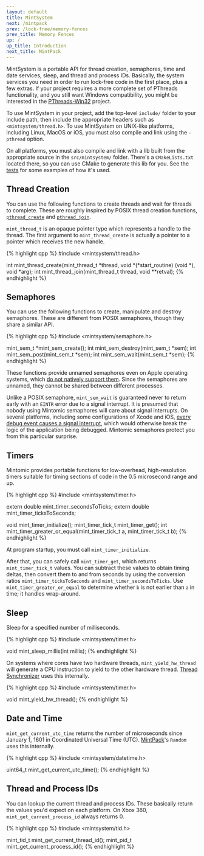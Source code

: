 ```yaml
---
layout: default
title: MintSystem
next: /mintpack
prev: /lock-free/memory-fences
prev_title: Memory Fences
up: /
up_title: Introduction
next_title: MintPack
---
```


MintSystem is a portable API for thread creation, semaphores, time and date services, sleep, and thread and process IDs. Basically, the system services you need in order to run lock-free code in the first place, plus a few extras. If your project requires a more complete set of PThreads functionality, and you still want Windows compatibility, you might be interested in the [PThreads-Win32](http://sourceware.org/pthreads-win32/) project.

To use MintSystem in your project, add the top-level `include/` folder to your include path, then include the appropriate headers such as `<mintsystem/thread.h>`. To use MintSystem on UNIX-like platforms, including Linux, MacOS or iOS, you must also compile and link using the `-pthread` option.

On all platforms, you must also compile and link with a lib built from the appropriate source in the `src/mintsystem/` folder. There's a `CMakeLists.txt` located there, so you can use CMake to generate this lib for you. See the [tests](/tests) for some examples of how it's used.

## Thread Creation

You can use the following functions to create threads and wait for threads to complete. These are roughly inspired by POSIX thread creation functions, [`pthread_create`](http://www.kernel.org/doc/man-pages/online/pages/man3/pthread_create.3.html) and [`pthread_join`](http://www.kernel.org/doc/man-pages/online/pages/man3/pthread_join.3.html).

`mint_thread_t` is an opaque pointer type which represents a handle to the thread. The first argument to `mint_thread_create` is actually a pointer to a pointer which receives the new handle.

{% highlight cpp %}
#include <mintsystem/thread.h>

int mint_thread_create(mint_thread_t *thread, void *(*start_routine) (void *), void *arg);
int mint_thread_join(mint_thread_t thread, void **retval);
{% endhighlight %}

## Semaphores

You can use the following functions to create, manipulate and destroy semaphores. These are different from POSIX semaphores, though they share a similar API.

{% highlight cpp %}
#include <mintsystem/semaphore.h>

mint_sem_t *mint_sem_create();
int mint_sem_destroy(mint_sem_t *sem);
int mint_sem_post(mint_sem_t *sem);
int mint_sem_wait(mint_sem_t *sem);
{% endhighlight %}

These functions provide unnamed semaphores even on Apple operating systems, which [do not natively support them](http://www.cocos2d-x.org/boards/6/topics/10583). Since the semaphores are unnamed, they cannot be shared between different processes.

Unlike a POSIX semaphore, `mint_sem_wait` is guaranteed never to return early with an `EINTR` error due to a signal interrupt. It is presumed that nobody using Mintomic semaphores will care about signal interrupts. On several platforms, including some configurations of Xcode and iOS, [every debug event causes a signal interrupt](http://stackoverflow.com/questions/2013181/gdb-causes-sem-wait-to-fail-with-eintr-error), which would otherwise break the logic of the application being debugged. Mintomic semaphores protect you from this particular surprise.

## Timers

Mintomic provides portable functions for low-overhead, high-resolution timers suitable for timing sections of code in the 0.5 microsecond range and up.

{% highlight cpp %}
#include <mintsystem/timer.h>

extern double mint_timer_secondsToTicks;
extern double mint_timer_ticksToSeconds;

void mint_timer_initialize();
mint_timer_tick_t mint_timer_get();
int mint_timer_greater_or_equal(mint_timer_tick_t a, mint_timer_tick_t b);
{% endhighlight %}

At program startup, you must call `mint_timer_initialize`.

After that, you can safely call `mint_timer_get`, which returns `mint_timer_tick_t` values. You can subtract these values to obtain timing deltas, then convert them to and from seconds by using the conversion ratios `mint_timer_ticksToSeconds` and `mint_timer_secondsToTicks`. Use `mint_timer_greater_or_equal` to determine whether `b` is not earlier than `a` in time; it handles wrap-around.

## Sleep

Sleep for a specified number of milliseconds.

{% highlight cpp %}
#include <mintsystem/timer.h>

void mint_sleep_millis(int millis);
{% endhighlight %}

On systems where cores have two hardware threads, `mint_yield_hw_thread` will generate a CPU instruction to yield to the other hardware thread. [Thread Synchronizer](/mintpack) uses this internally.

{% highlight cpp %}
#include <mintsystem/timer.h>

void mint_yield_hw_thread();
{% endhighlight %}

## Date and Time

`mint_get_current_utc_time` returns the number of microseconds since January 1, 1601 in Coordinated Universal Time (UTC). [MintPack](/mintpack)'s `Random` uses this internally.

{% highlight cpp %}
#include <mintsystem/datetime.h>

uint64_t mint_get_current_utc_time();
{% endhighlight %}

## Thread and Process IDs

You can lookup the current thread and process IDs. These basically return the values you'd expect on each platform. On Xbox 360, `mint_get_current_process_id` always returns 0.

{% highlight cpp %}
#include <mintsystem/tid.h>

mint_tid_t mint_get_current_thread_id();
mint_pid_t mint_get_current_process_id();
{% endhighlight %}

